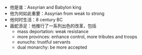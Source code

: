- 他是谁：Assyrian and Babylon king
- 他为何如此重要：Assyrian from weak to strong
- 他何时生活：8 century BC
- 画蛇添足：他推行了一系列出色的改革，包括
	- mass deportation: weak resistance
	- more provinces: enhance control, more tributes and troops
	- eunuchs: trustful servants
	- dual monarchy: be more accepted
